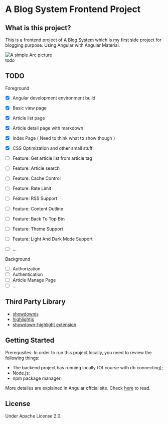 # A Blog System Frontend Project

## What is this project?
This is a frontend project of [A Blog System](https://github.com/ordinarylq/a-blog-system) which is my first side project for blogging purpose. Using Angular with Angular Material. 

![A simple Arc picture]()  
todo

## TODO
Foreground
- [X] Angular development environment build
- [X] Basic view page
- [X] Article list page
- [X] Article detail page with markdown
- [X] Index Page ( Need to think what to show though )
- [X] CSS Optimization and other small stuff
- [ ] Feature: Get article list from article tag 
- [ ] Feature: Article search
- [ ] Feature: Cache Control
- [ ] Feature: Rate Limit
- [ ] Feature: RSS Support
- [ ] Feature: Content Outline
- [ ] Feature: Back To Top Btn
- [ ] Feature: Theme Support
- [ ] Feature: Light And Dark Mode Support
- [ ] ...


Background
- [ ] Authorization
- [ ] Authentication
- [ ] Article Manage Page
- [ ] ...

## Third Party Library
* [showdownjs](https://github.com/showdownjs/showdown)
* [highlightjs](https://github.com/highlightjs/highlight.js)
* [showdown-highlight extension](https://github.com/Bloggify/showdown-highlight)

## Getting Started
Prerequsites: 
In order to run this project locally, you need to review the following things: 
* The backend project has running locally (Of course with db connecting);
* Node.js;
* npm package manager;  

More detailes are explained in Angular offcial site. Check [here](https://angular.io/guide/setup-local#prerequisites) to read.


## License
Under Apache License 2.0.

